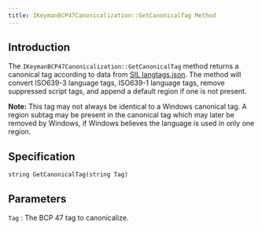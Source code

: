 ```yaml
---
title: IKeymanBCP47Canonicalization::GetCanonicalTag Method
---
```


## Introduction

The `IKeymanBCP47Canonicalization::GetCanonicalTag` method returns a
canonical tag according to data from [SIL
langtags.json](https://github.com/silnrsi/langtags). The method will
convert ISO639-3 language tags, ISO639-1 language tags, remove
suppressed script tags, and append a default region if one is not
present.

**Note:** This tag may not always be identical to a Windows canonical
tag. A region subtag may be present in the canonical tag which may later
be removed by Windows, if Windows believes the language is used in only
one region.

## Specification

``` clike
string GetCanonicalTag(string Tag)
```

## Parameters

`Tag`
:   The BCP 47 tag to canonicalize.
